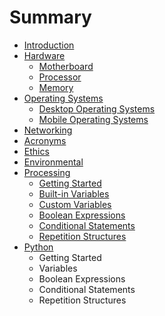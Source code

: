 # Summary

* [Introduction](README.md)
* [Hardware](hardware.md)
   * [Motherboard](hardware_motherboard.md)
   * [Processor](hardware_processor.md)
   * [Memory](hardware_memory.md)
* [Operating Systems](operating_systems.md)
   * [Desktop Operating Systems](OS_desktop_operating_systems.md)
   * [Mobile Operating Systems](OS_mobile_operating_systems.md)
* [Networking](networking.md)
* [Acronyms](acronyms.md)
* [Ethics](ethics.md)
* [Environmental](environmental.md)
* [Processing](processing.md)
   * [Getting Started](processing_getting_started.md)
   * [Built-in Variables](processing_built-in_variables.md)
   * [Custom Variables](processing_custom_variables.md)
   * [Boolean Expressions](processing_boolean_expressions.md)
   * [Conditional Statements](processing_conditional_statements.md)
   * [Repetition Structures](processing_repetition_structures.md)
* [Python](python.md)
   * Getting Started
   * Variables
   * Boolean Expressions
   * Conditional Statements
   * Repetition Structures

